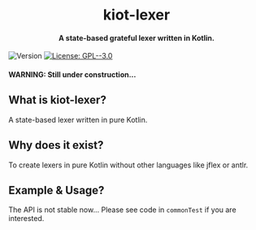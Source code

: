 <h1 style="text-align:center">kiot-lexer</h1>
<h4 style="text-align:center">A state-based grateful lexer written in Kotlin. </h4>
<p>
  <img alt="Version" src="https://img.shields.io/badge/version-1.0.0-blue.svg?cacheSeconds=2592000" />
  <a href="./LICENSE.md" target="_blank">
    <img alt="License: GPL--3.0" src="https://img.shields.io/badge/License-GPL--3.0-yellow.svg" />
  </a>
</p>

#### WARNING: Still under construction...

## What is kiot-lexer?

A state-based lexer written in pure Kotlin.

## Why does it exist?

To create lexers in pure Kotlin without other languages like jflex or antlr.

## Example & Usage?

The API is not stable now... Please see code in `commonTest` if you are interested.

